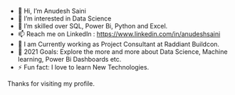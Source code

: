 - 👋 Hi, I’m Anudesh Saini
- 👀 I’m interested in Data Science
- 🌱 I’m skilled over SQL, Power Bi, Python and Excel. 
- 📫 Reach me on LinkedIn : https://www.linkedin.com/in/anudeshsaini
- 🔭 I am Currently working as Project Consultant at Raddiant Buildcon.
- 🥅 2021 Goals: Explore the more and more about Data Science, Machine learning, Power Bi Dashboards etc.
- ⚡ Fun fact: I love to learn New Technologies.





Thanks for visiting my profile.
